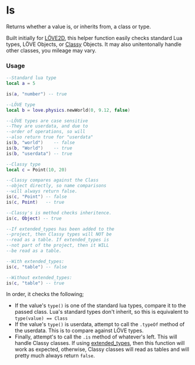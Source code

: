 # Is
Returns whether a value is, or inherits from, a class or type.

Built initially for [LÖVE2D](https://love2d.org/), this helper function easily checks standard Lua types, LÖVE Objects, or [Classy](https://github.com/jumpsplat120/Classy) Objects. It may also unitentonally handle other classes, you mileage may vary.

### Usage
```lua
--Standard lua type
local a = 5

is(a, "number") -- true

--LÖVE type
local b = love.physics.newWorld(0, 9.12, false)

--LÖVE types are case sensitive
--They are userdata, and due to
--order of operations, so will
--also return true for "userdata"
is(b, "world")    -- false
is(b, "World")    -- true
is(b, "userdata") -- true

--Classy type
local c = Point(10, 20)

--Classy compares against the Class
--object directly, so name comparisons
--will always return false.
is(c, "Point") -- false
is(c, Point)   -- true

--Classy's is method checks inheritence.
is(c, Object) -- true

--If extended_types has been added to the
--project, then Classy types will NOT be
--read as a table. If extended_types is
--not part of the project, then it WILL
--be read as a table.

--With extended_types:
is(c, "table") -- false

--Without extended_types:
is(c, "table") -- true
```

In order, it checks the following;
* If the value's `type()` is one of the standard lua types, compare it to the passed class. Lua's standard types don't inherit, so this is equivalent to `type(value) == Class`
* If the value's `type()` is userdata, attempt to call the `.typeOf` method of the userdata. This is to compare against LÖVE types.
* Finally, attempt's to call the `.is` method of whatever's left. This will handle Classy classes. If using [extended_types](https://github.com/jumpsplat120/extended_types), then this function will work as expected, otherwise, Classy classes will read as tables and will pretty much always return `false`.